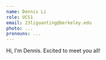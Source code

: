 ```yaml
---
name: Dennis Li
role: UCS1
email: 23liguanting@berkeley.edu
photo: ...
pronouns: ...
---
```

Hi, I'm Dennis. Excited to meet you all!